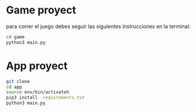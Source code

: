 # Game proyect

para correr el juego debes seguir las siguientes instrucciones en la terminal:

```sh 
cd game 
python3 main.py 
``` 

# App proyect
```sh 
git clone
cd app
source env/bin/activateh
pip3 install -requirements.txt
python3 main.py 
```